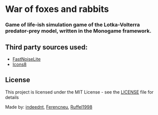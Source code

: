 # War of foxes and rabbits

### Game of life-ish simulation game of the Lotka-Volterra predator-prey model, written in the Monogame framework.

## Third party sources used:
- [FastNoiseLite](https://github.com/Auburn/FastNoiseLite)
- [Icons8](https://icons8.com/)

## License

This project is licensed under the MIT License - see the [LICENSE](LICENSE) file for details


Made by: [indeednt](https://github.com/indeednt), [Ferencneu](https://github.com/Ferencneu), [Ruffel1998](https://github.com/Ruffel1998)
